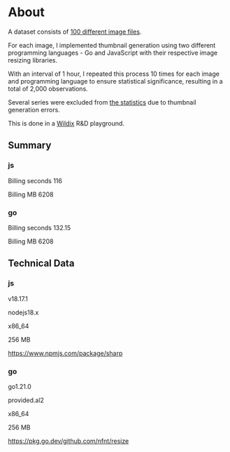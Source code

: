 # About

A dataset consists of [100 different image files](https://github.com/spolanyev/js-vs-go/blob/main/generate-thumbnail/image-statistics.txt).

For each image, I implemented thumbnail generation using two different programming languages - Go and JavaScript with their respective image resizing libraries.

With an interval of 1 hour, I repeated this process 10 times for each image and programming language to ensure statistical significance, resulting in a total of 2,000 observations.

Several series were excluded from [the statistics](https://github.com/spolanyev/js-vs-go/blob/main/generate-thumbnail/results.csv) due to thumbnail generation errors.

This is done in a [Wildix](https://www.wildix.com/) R&D playground.


## Summary

### js
Billing seconds 116

Billing MB 6208

### go
Billing seconds 132.15

Billing MB 6208

## Technical Data
### js

v18.17.1

nodejs18.x

x86_64

256 MB

https://www.npmjs.com/package/sharp

### go
go1.21.0

provided.al2

x86_64

256 MB

https://pkg.go.dev/github.com/nfnt/resize
